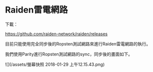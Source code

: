# Raiden雷電網路

下載：

https://github.com/raiden-network/raiden/releases

目前只能使用完全同步後的Ropsten測試網路來進行Raiden雷電網路的執行。

我們使用Parity進行Ropsten測試網路的sync，同步後的畫面如下。

![](/assets/螢幕快照 2018-01-29 上午12.15.43.png)

